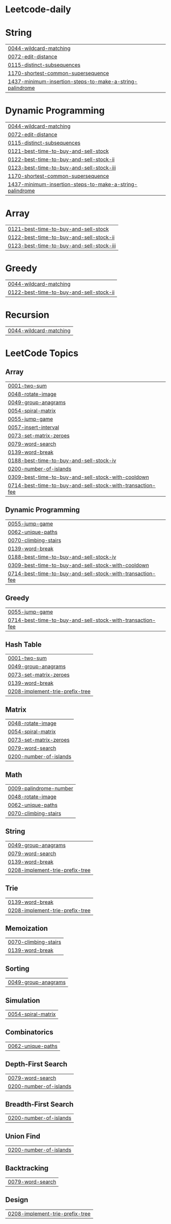 # Leetcode-daily


# String
|  |
| ------- |
| [0044-wildcard-matching](https://github.com/rushi19383/Leetcode-daily/tree/master/0044-wildcard-matching) |
| [0072-edit-distance](https://github.com/rushi19383/Leetcode-daily/tree/master/0072-edit-distance) |
| [0115-distinct-subsequences](https://github.com/rushi19383/Leetcode-daily/tree/master/0115-distinct-subsequences) |
| [1170-shortest-common-supersequence](https://github.com/rushi19383/Leetcode-daily/tree/master/1170-shortest-common-supersequence) |
| [1437-minimum-insertion-steps-to-make-a-string-palindrome](https://github.com/rushi19383/Leetcode-daily/tree/master/1437-minimum-insertion-steps-to-make-a-string-palindrome) |
# Dynamic Programming
|  |
| ------- |
| [0044-wildcard-matching](https://github.com/rushi19383/Leetcode-daily/tree/master/0044-wildcard-matching) |
| [0072-edit-distance](https://github.com/rushi19383/Leetcode-daily/tree/master/0072-edit-distance) |
| [0115-distinct-subsequences](https://github.com/rushi19383/Leetcode-daily/tree/master/0115-distinct-subsequences) |
| [0121-best-time-to-buy-and-sell-stock](https://github.com/rushi19383/Leetcode-daily/tree/master/0121-best-time-to-buy-and-sell-stock) |
| [0122-best-time-to-buy-and-sell-stock-ii](https://github.com/rushi19383/Leetcode-daily/tree/master/0122-best-time-to-buy-and-sell-stock-ii) |
| [0123-best-time-to-buy-and-sell-stock-iii](https://github.com/rushi19383/Leetcode-daily/tree/master/0123-best-time-to-buy-and-sell-stock-iii) |
| [1170-shortest-common-supersequence](https://github.com/rushi19383/Leetcode-daily/tree/master/1170-shortest-common-supersequence) |
| [1437-minimum-insertion-steps-to-make-a-string-palindrome](https://github.com/rushi19383/Leetcode-daily/tree/master/1437-minimum-insertion-steps-to-make-a-string-palindrome) |
# Array
|  |
| ------- |
| [0121-best-time-to-buy-and-sell-stock](https://github.com/rushi19383/Leetcode-daily/tree/master/0121-best-time-to-buy-and-sell-stock) |
| [0122-best-time-to-buy-and-sell-stock-ii](https://github.com/rushi19383/Leetcode-daily/tree/master/0122-best-time-to-buy-and-sell-stock-ii) |
| [0123-best-time-to-buy-and-sell-stock-iii](https://github.com/rushi19383/Leetcode-daily/tree/master/0123-best-time-to-buy-and-sell-stock-iii) |
# Greedy
|  |
| ------- |
| [0044-wildcard-matching](https://github.com/rushi19383/Leetcode-daily/tree/master/0044-wildcard-matching) |
| [0122-best-time-to-buy-and-sell-stock-ii](https://github.com/rushi19383/Leetcode-daily/tree/master/0122-best-time-to-buy-and-sell-stock-ii) |
# Recursion
|  |
| ------- |
| [0044-wildcard-matching](https://github.com/rushi19383/Leetcode-daily/tree/master/0044-wildcard-matching) |
<!---LeetCode Topics Start-->
# LeetCode Topics
## Array
|  |
| ------- |
| [0001-two-sum](https://github.com/rushi19383/Leetcode-daily/tree/master/0001-two-sum) |
| [0048-rotate-image](https://github.com/rushi19383/Leetcode-daily/tree/master/0048-rotate-image) |
| [0049-group-anagrams](https://github.com/rushi19383/Leetcode-daily/tree/master/0049-group-anagrams) |
| [0054-spiral-matrix](https://github.com/rushi19383/Leetcode-daily/tree/master/0054-spiral-matrix) |
| [0055-jump-game](https://github.com/rushi19383/Leetcode-daily/tree/master/0055-jump-game) |
| [0057-insert-interval](https://github.com/rushi19383/Leetcode-daily/tree/master/0057-insert-interval) |
| [0073-set-matrix-zeroes](https://github.com/rushi19383/Leetcode-daily/tree/master/0073-set-matrix-zeroes) |
| [0079-word-search](https://github.com/rushi19383/Leetcode-daily/tree/master/0079-word-search) |
| [0139-word-break](https://github.com/rushi19383/Leetcode-daily/tree/master/0139-word-break) |
| [0188-best-time-to-buy-and-sell-stock-iv](https://github.com/rushi19383/Leetcode-daily/tree/master/0188-best-time-to-buy-and-sell-stock-iv) |
| [0200-number-of-islands](https://github.com/rushi19383/Leetcode-daily/tree/master/0200-number-of-islands) |
| [0309-best-time-to-buy-and-sell-stock-with-cooldown](https://github.com/rushi19383/Leetcode-daily/tree/master/0309-best-time-to-buy-and-sell-stock-with-cooldown) |
| [0714-best-time-to-buy-and-sell-stock-with-transaction-fee](https://github.com/rushi19383/Leetcode-daily/tree/master/0714-best-time-to-buy-and-sell-stock-with-transaction-fee) |
## Dynamic Programming
|  |
| ------- |
| [0055-jump-game](https://github.com/rushi19383/Leetcode-daily/tree/master/0055-jump-game) |
| [0062-unique-paths](https://github.com/rushi19383/Leetcode-daily/tree/master/0062-unique-paths) |
| [0070-climbing-stairs](https://github.com/rushi19383/Leetcode-daily/tree/master/0070-climbing-stairs) |
| [0139-word-break](https://github.com/rushi19383/Leetcode-daily/tree/master/0139-word-break) |
| [0188-best-time-to-buy-and-sell-stock-iv](https://github.com/rushi19383/Leetcode-daily/tree/master/0188-best-time-to-buy-and-sell-stock-iv) |
| [0309-best-time-to-buy-and-sell-stock-with-cooldown](https://github.com/rushi19383/Leetcode-daily/tree/master/0309-best-time-to-buy-and-sell-stock-with-cooldown) |
| [0714-best-time-to-buy-and-sell-stock-with-transaction-fee](https://github.com/rushi19383/Leetcode-daily/tree/master/0714-best-time-to-buy-and-sell-stock-with-transaction-fee) |
## Greedy
|  |
| ------- |
| [0055-jump-game](https://github.com/rushi19383/Leetcode-daily/tree/master/0055-jump-game) |
| [0714-best-time-to-buy-and-sell-stock-with-transaction-fee](https://github.com/rushi19383/Leetcode-daily/tree/master/0714-best-time-to-buy-and-sell-stock-with-transaction-fee) |
## Hash Table
|  |
| ------- |
| [0001-two-sum](https://github.com/rushi19383/Leetcode-daily/tree/master/0001-two-sum) |
| [0049-group-anagrams](https://github.com/rushi19383/Leetcode-daily/tree/master/0049-group-anagrams) |
| [0073-set-matrix-zeroes](https://github.com/rushi19383/Leetcode-daily/tree/master/0073-set-matrix-zeroes) |
| [0139-word-break](https://github.com/rushi19383/Leetcode-daily/tree/master/0139-word-break) |
| [0208-implement-trie-prefix-tree](https://github.com/rushi19383/Leetcode-daily/tree/master/0208-implement-trie-prefix-tree) |
## Matrix
|  |
| ------- |
| [0048-rotate-image](https://github.com/rushi19383/Leetcode-daily/tree/master/0048-rotate-image) |
| [0054-spiral-matrix](https://github.com/rushi19383/Leetcode-daily/tree/master/0054-spiral-matrix) |
| [0073-set-matrix-zeroes](https://github.com/rushi19383/Leetcode-daily/tree/master/0073-set-matrix-zeroes) |
| [0079-word-search](https://github.com/rushi19383/Leetcode-daily/tree/master/0079-word-search) |
| [0200-number-of-islands](https://github.com/rushi19383/Leetcode-daily/tree/master/0200-number-of-islands) |
## Math
|  |
| ------- |
| [0009-palindrome-number](https://github.com/rushi19383/Leetcode-daily/tree/master/0009-palindrome-number) |
| [0048-rotate-image](https://github.com/rushi19383/Leetcode-daily/tree/master/0048-rotate-image) |
| [0062-unique-paths](https://github.com/rushi19383/Leetcode-daily/tree/master/0062-unique-paths) |
| [0070-climbing-stairs](https://github.com/rushi19383/Leetcode-daily/tree/master/0070-climbing-stairs) |
## String
|  |
| ------- |
| [0049-group-anagrams](https://github.com/rushi19383/Leetcode-daily/tree/master/0049-group-anagrams) |
| [0079-word-search](https://github.com/rushi19383/Leetcode-daily/tree/master/0079-word-search) |
| [0139-word-break](https://github.com/rushi19383/Leetcode-daily/tree/master/0139-word-break) |
| [0208-implement-trie-prefix-tree](https://github.com/rushi19383/Leetcode-daily/tree/master/0208-implement-trie-prefix-tree) |
## Trie
|  |
| ------- |
| [0139-word-break](https://github.com/rushi19383/Leetcode-daily/tree/master/0139-word-break) |
| [0208-implement-trie-prefix-tree](https://github.com/rushi19383/Leetcode-daily/tree/master/0208-implement-trie-prefix-tree) |
## Memoization
|  |
| ------- |
| [0070-climbing-stairs](https://github.com/rushi19383/Leetcode-daily/tree/master/0070-climbing-stairs) |
| [0139-word-break](https://github.com/rushi19383/Leetcode-daily/tree/master/0139-word-break) |
## Sorting
|  |
| ------- |
| [0049-group-anagrams](https://github.com/rushi19383/Leetcode-daily/tree/master/0049-group-anagrams) |
## Simulation
|  |
| ------- |
| [0054-spiral-matrix](https://github.com/rushi19383/Leetcode-daily/tree/master/0054-spiral-matrix) |
## Combinatorics
|  |
| ------- |
| [0062-unique-paths](https://github.com/rushi19383/Leetcode-daily/tree/master/0062-unique-paths) |
## Depth-First Search
|  |
| ------- |
| [0079-word-search](https://github.com/rushi19383/Leetcode-daily/tree/master/0079-word-search) |
| [0200-number-of-islands](https://github.com/rushi19383/Leetcode-daily/tree/master/0200-number-of-islands) |
## Breadth-First Search
|  |
| ------- |
| [0200-number-of-islands](https://github.com/rushi19383/Leetcode-daily/tree/master/0200-number-of-islands) |
## Union Find
|  |
| ------- |
| [0200-number-of-islands](https://github.com/rushi19383/Leetcode-daily/tree/master/0200-number-of-islands) |
## Backtracking
|  |
| ------- |
| [0079-word-search](https://github.com/rushi19383/Leetcode-daily/tree/master/0079-word-search) |
## Design
|  |
| ------- |
| [0208-implement-trie-prefix-tree](https://github.com/rushi19383/Leetcode-daily/tree/master/0208-implement-trie-prefix-tree) |
<!---LeetCode Topics End-->